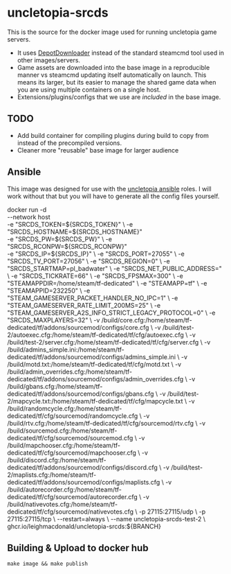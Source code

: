 # uncletopia-srcds

This is the source for the docker image used for running uncletopia game servers.

- It uses [DepotDownloader](https://github.com/SteamRE/DepotDownloader) instead of the standard steamcmd tool used in other images/servers.
- Game assets are downloaded into the base image in a reproducible manner vs steamcmd updating itself automatically on launch. This means its larger, but its easier to manage the shared game data when you are using multiple containers on a single host.
- Extensions/plugins/configs that we use are *included* in the base image.


## TODO

- Add build container for compiling plugins during build to copy from instead of the precompiled versions.
- Cleaner more "reusable" base image for larger audience

## Ansible

This image was designed for use with the [uncletopia ansible](https://github.com/leighmacdonald/uncletopia) roles. I will work without that but you
will have to generate all the config files yourself.

  docker run -d \
    --network host \
    -e "SRCDS_TOKEN=${SRCDS_TOKEN}" \
    -e "SRCDS_HOSTNAME=${SRCDS_HOSTNAME}" \
    -e "SRCDS_PW=${SRCDS_PW}" \
    -e "SRCDS_RCONPW=${SRCDS_RCONPW}" \
    -e "SRCDS_IP=${SRCDS_IP}" \
    -e "SRCDS_PORT=27055" \
    -e "SRCDS_TV_PORT=27056" \
    -e "SRCDS_REGION=0" \
    -e "SRCDS_STARTMAP=pl_badwater" \
    -e "SRCDS_NET_PUBLIC_ADDRESS=" \
    -e "SRCDS_TICKRATE=66" \
    -e "SRCDS_FPSMAX=300" \
    -e "STEAMAPPDIR=/home/steam/tf-dedicated" \
    -e "STEAMAPP=tf" \
    -e "STEAMAPPID=232250" \
    -e "STEAM_GAMESERVER_PACKET_HANDLER_NO_IPC=1" \
    -e "STEAM_GAMESERVER_RATE_LIMIT_200MS=25" \
    -e "STEAM_GAMESERVER_A2S_INFO_STRICT_LEGACY_PROTOCOL=0" \
    -e "SRCDS_MAXPLAYERS=32" \
    -v /build/core.cfg:/home/steam/tf-dedicated/tf/addons/sourcemod/configs/core.cfg \
    -v /build/test-2/autoexec.cfg:/home/steam/tf-dedicated/tf/cfg/autoexec.cfg \
    -v /build/test-2/server.cfg:/home/steam/tf-dedicated/tf/cfg/server.cfg \
    -v /build/admins_simple.ini:/home/steam/tf-dedicated/tf/addons/sourcemod/configs/admins_simple.ini \
    -v /build/motd.txt:/home/steam/tf-dedicated/tf/cfg/motd.txt \
    -v /build/admin_overrides.cfg:/home/steam/tf-dedicated/tf/addons/sourcemod/configs/admin_overrides.cfg \
    -v /build/gbans.cfg:/home/steam/tf-dedicated/tf/addons/sourcemod/configs/gbans.cfg \
    -v /build/test-2/mapcycle.txt:/home/steam/tf-dedicated/tf/cfg/mapcycle.txt \
    -v /build/randomcycle.cfg:/home/steam/tf-dedicated/tf/cfg/sourcemod/randomcycle.cfg \
    -v /build/rtv.cfg:/home/steam/tf-dedicated/tf/cfg/sourcemod/rtv.cfg \
    -v /build/sourcemod.cfg:/home/steam/tf-dedicated/tf/cfg/sourcemod/sourcemod.cfg \
    -v /build/mapchooser.cfg:/home/steam/tf-dedicated/tf/cfg/sourcemod/mapchooser.cfg \
    -v /build/discord.cfg:/home/steam/tf-dedicated/tf/addons/sourcemod/configs/discord.cfg \
    -v /build/test-2/maplists.cfg:/home/steam/tf-dedicated/tf/addons/sourcemod/configs/maplists.cfg \
    -v /build/autorecorder.cfg:/home/steam/tf-dedicated/tf/cfg/sourcemod/autorecorder.cfg \
    -v /build/nativevotes.cfg:/home/steam/tf-dedicated/tf/cfg/sourcemod/nativevotes.cfg \
    -p 27115:27115/udp \
    -p 27115:27115/tcp \
    --restart=always \
    --name uncletopia-srcds-test-2 \
    ghcr.io/leighmacdonald/uncletopia-srcds:${BRANCH}

## Building & Upload to docker hub

    make image && make publish
    
 
